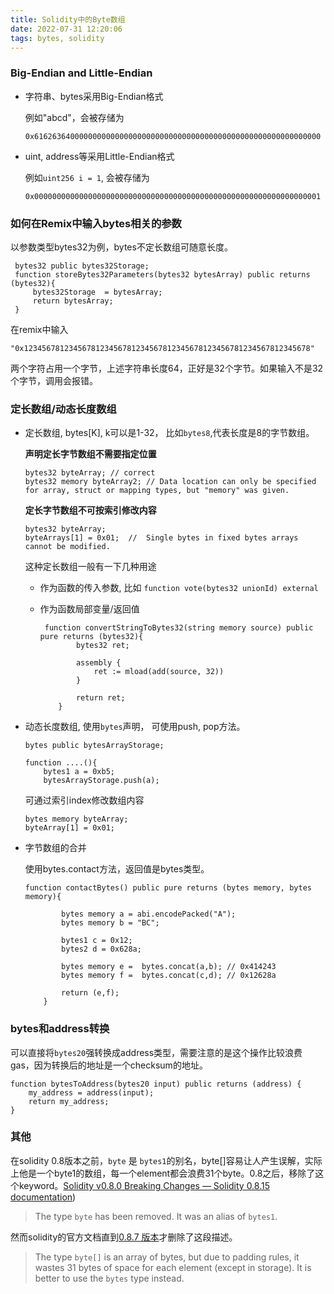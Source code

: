 ```yaml
---
title: Solidity中的Byte数组
date: 2022-07-31 12:20:06
tags: bytes, solidity
---
```


### Big-Endian and Little-Endian

* 字符串、bytes采用Big-Endian格式
  
  例如"abcd"，会被存储为
  
  ```
  0x6162636400000000000000000000000000000000000000000000000000000000
  ```
- uint, address等采用Little-Endian格式
  
  例如```uint256 i = 1```, 会被存储为
  
  ```
  0x0000000000000000000000000000000000000000000000000000000000000001
  ```

### 如何在Remix中输入bytes相关的参数

以参数类型bytes32为例，bytes不定长数组可随意长度。

```solidity
 bytes32 public bytes32Storage;
 function storeBytes32Parameters(bytes32 bytesArray) public returns (bytes32){
     bytes32Storage  = bytesArray;
     return bytesArray;
 }
```

在remix中输入

```
"0x1234567812345678123456781234567812345678123456781234567812345678"
```



两个字符占用一个字节，上述字符串长度64，正好是32个字节。如果输入不是32个字节，调用会报错。

### 定长数组/动态长度数组

* 定长数组, bytes[K], k可以是1-32， 比如``bytes8``,代表长度是8的字节数组。
  
  **声明定长字节数组不需要指定位置**
  
  ```solidity
  bytes32 byteArray; // correct
  bytes32 memory byteArray2; // Data location can only be specified for array, struct or mapping types, but "memory" was given.
  ```
  
  **定长字节数组不可按索引修改内容**
  
  ```solidity
  bytes32 byteArray;
  byteArrays[1] = 0x01;  //  Single bytes in fixed bytes arrays cannot be modified.
  ```
  
  这种定长数组一般有一下几种用途
  
  - 作为函数的传入参数, 比如 `function vote(bytes32 unionId) external`
  
  - 作为函数局部变量/返回值
    
    ```solidity
     function convertStringToBytes32(string memory source) public pure returns (bytes32){
            bytes32 ret;
    
            assembly {
                ret := mload(add(source, 32))
            }
    
            return ret;
        }
    ```

* 动态长度数组, 使用```bytes```声明， 可使用push, pop方法。
  
  ```solidity
  bytes public bytesArrayStorage;
  
  function ....(){
      bytes1 a = 0xb5; 
      bytesArrayStorage.push(a);
  ```
  
  可通过索引index修改数组内容
  
  ```solidity
  bytes memory byteArray;
  byteArray[1] = 0x01;
  ```
- 字节数组的合并
  
  使用bytes.contact方法，返回值是bytes类型。
  
  ```solidity
  function contactBytes() public pure returns (bytes memory, bytes memory){
  
          bytes memory a = abi.encodePacked("A");
          bytes memory b = "BC";
  
          bytes1 c = 0x12;
          bytes2 d = 0x628a;
  
          bytes memory e =  bytes.concat(a,b); // 0x414243
          bytes memory f =  bytes.concat(c,d); // 0x12628a
  
          return (e,f);
      }
  ```

### bytes和address转换

可以直接将``bytes20``强转换成address类型，需要注意的是这个操作比较浪费gas，因为转换后的地址是一个checksum的地址。

```solidity
function bytesToAddress(bytes20 input) public returns (address) {
    my_address = address(input);
    return my_address;
}
```

### 其他

在solidity 0.8版本之前，```byte``` 是 ```bytes1```的别名，byte[]容易让人产生误解，实际上他是一个byte1的数组，每一个element都会浪费31个byte。0.8之后，移除了这个keyword。[Solidity v0.8.0 Breaking Changes &mdash; Solidity 0.8.15 documentation](https://docs.soliditylang.org/en/v0.8.15/080-breaking-changes.html))

> The type `byte` has been removed. It was an alias of `bytes1`.

然而solidity的官方文档直到[0.8.7 版本](https://docs.soliditylang.org/en/v0.8.7/)才删除了这段描述。

> The type `byte[]` is an array of bytes, but due to padding rules, it wastes 31 bytes of space for each element (except in storage). It is better to use the `bytes` type instead.
